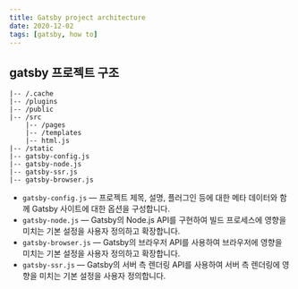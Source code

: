 ```yaml
---
title: Gatsby project architecture
date: 2020-12-02
tags: [gatsby, how to]
---
```


## gatsby 프로젝트 구조

```text
|-- /.cache
|-- /plugins
|-- /public
|-- /src
    |-- /pages
    |-- /templates
    |-- html.js
|-- /static
|-- gatsby-config.js
|-- gatsby-node.js
|-- gatsby-ssr.js
|-- gatsby-browser.js
```

- `gatsby-config.js` — 프로젝트 제목, 설명, 플러그인 등에 대한 메타 데이터와 함께 Gatsby 사이트에 대한 옵션을 구성합니다.
- `gatsby-node.js` — Gatsby의 Node.js API를 구현하여 빌드 프로세스에 영향을 미치는 기본 설정을 사용자 정의하고 확장합니다.
- `gatsby-browser.js` — Gatsby의 브라우저 API를 사용하여 브라우저에 영향을 미치는 기본 설정을 사용자 정의하고 확장합니다.
- `gatsby-ssr.js` — Gatsby의 서버 측 렌더링 API를 사용하여 서버 측 렌더링에 영향을 미치는 기본 설정을 사용자 정의합니다.